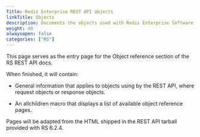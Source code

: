 ```yaml
---
Title: Redis Enterprise REST API objects
linkTitle: Objects
description: Documents the objects used with Redis Enterprise Software REST API calls.
weight: 40
alwaysopen: false
categories: ["RS"]
---
```


This page serves as the entry page for the Object reference section of the RS REST API docs.

When finished, it will contain:

- General information that applies to objects using by the REST API, where request objects or response objects.

- An allchildren macro that displays a list of available object reference pages.

Pages will be adapted from the HTML shipped in the REST API tarball provided with RS 6.2.4.

